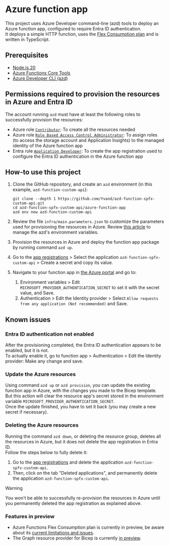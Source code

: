 # Azure function app

This project uses Azure Developer command-line (azd) tools to deploy an Azure function app, configured to require Entra ID authentication.  
It deploys a simple HTTP function, uses the [Flex Consumption plan](https://learn.microsoft.com/en-us/azure/azure-functions/flex-consumption-plan) and is written in TypeScript.

## Prerequisites

+ [Node.js 20](https://www.nodejs.org/)
+ [Azure Functions Core Tools](https://learn.microsoft.com/azure/azure-functions/functions-run-local?pivots=programming-language-typescript#install-the-azure-functions-core-tools)
+ [Azure Developer CLI (azd)](https://learn.microsoft.com/azure/developer/azure-developer-cli/install-azd)

## Permissions required to provision the resources in Azure and Entra ID

The account running `azd` must have at least the following roles to successfully provision the resources:

+ Azure role [`Contributor`](https://learn.microsoft.com/azure/role-based-access-control/built-in-roles/privileged#contributor): To create all the resources needed
+ Azure role [`Role Based Access Control Administrator`](https://learn.microsoft.com/azure/role-based-access-control/built-in-roles/privileged#role-based-access-control-administrator): To assign roles (to access the storage account and Application Insights) to the managed identity of the Azure function app
+ Entra role [`Application Developer`](https://learn.microsoft.com/entra/identity/role-based-access-control/permissions-reference#application-developer): To create the app registration used to configure the Entra ID authentication in the Azure function app

## How-to use this project

1. Clone the GitHub repository, and create an `azd` environment (in this example, `azd-function-custom-api`):

    ```shell
    git clone --depth 1 https://github.com/Yvand/azd-function-spfx-custom-api.git
    cd azd-function-spfx-custom-api/azure-function-app
    azd env new azd-function-custom-api
    ```

1. Review the file `infra/main.parameters.json` to customize the parameters used for provisioning the resources in Azure. Review [this article](https://learn.microsoft.com/azure/developer/azure-developer-cli/manage-environment-variables) to manage the azd's environment variables.

1. Provision the resources in Azure and deploy the function app package by running command `azd up`.

1. Go to the [app registrations](https://entra.microsoft.com/#view/Microsoft_AAD_RegisteredApps/ApplicationsListBlade/quickStartType~/null/sourceType/Microsoft_AAD_IAM) > Select the application `azd-function-spfx-custom-api` > Create a secret and copy its value.

1. Navigate to your function app in [the Azure portal](https://portal.azure.com/#blade/HubsExtension/BrowseResourceBlade/resourceType/Microsoft.Web%2Fsites/kind/functionapp) and go to:
   1. Environment variables > Edit `MICROSOFT_PROVIDER_AUTHENTICATION_SECRET` to set it with the secret value, and Save.
   1. Authentication > Edit the Identity provider > Select `Allow requests from any application (Not recommended)` and Save.

## Known issues

### Entra ID authentication not enabled

After the provisioning completed, the Entra ID authentication appears to be enabled, but it is not.  
To actually enable it, go to function app > Authentication > Edit the Identity provider: Make any change and save.

### Update the Azure resources

Using command `azd up` or `azd provision`, you can update the existing function app in Azure, with the changes you made to the Bicep template.  
But this action will clear the resource app's secret stored in the environment variable `MICROSOFT_PROVIDER_AUTHENTICATION_SECRET`.  
Once the update finished, you have to set it back (you may create a new secret if necessary).

### Deleting the Azure resources

Running the command `azd down`, or deleting the resource group, deletes all the resources in Azure, but it does not delete the app registration in Entra ID.  
Follow the steps below to fully delete it:

1. Go to the [app registrations](https://entra.microsoft.com/#view/Microsoft_AAD_RegisteredApps/ApplicationsListBlade/quickStartType~/null/sourceType/Microsoft_AAD_IAM) and delete the application `azd-function-spfx-custom-api`.
1. Then, click on the tab "Deleted applications", and permanently delete the application `azd-function-spfx-custom-api`.

> [!WARNING]
> You won't be able to successfully re-provision the resources in Azure until you permanently deleted the app registration as explained above.

### Features in preview

- Azure Functions Flex Consumption plan is currently in preview, be aware about its [current limitations and issues](https://learn.microsoft.com/azure/azure-functions/flex-consumption-plan#considerations).
- The Graph resource provider for Bicep is currently [in preview](https://learn.microsoft.com/graph/templates/quickstart-create-bicep-interactive-mode?tabs=CLI).
